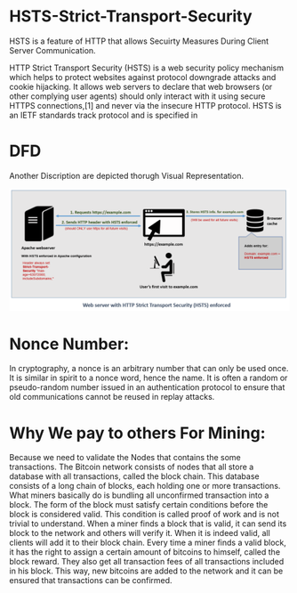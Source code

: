 # HSTS-Strict-Transport-Security
HSTS is a feature of HTTP that allows Secuirty Measures During Client Server Communication.


HTTP Strict Transport Security (HSTS) is a web security policy mechanism which helps to protect websites against protocol downgrade attacks and cookie hijacking. It allows web servers to declare that web browsers (or other complying user agents) should only interact with it using secure HTTPS connections,[1] and never via the insecure HTTP protocol. HSTS is an IETF standards track protocol and is specified in

# DFD 

Another Discription are depicted thorugh Visual Representation.

![center](./hsts-enable-disable-error-1.png)


# Nonce Number:
In cryptography, a nonce is an arbitrary number that can only be used once. It is similar in spirit to a nonce word, hence the name. It is often a random or pseudo-random number issued in an authentication protocol to ensure that old communications cannot be reused in replay attacks.


# Why We pay to others For Mining:
 Because we need to validate the Nodes that contains the some transactions.
 The Bitcoin network consists of nodes that all store a database with all transactions, called the block chain. This database consists of a long chain of blocks, each holding one or more transactions. What miners basically do is bundling all unconfirmed transaction into a block. The form of the block must satisfy certain conditions before the block is considered valid. This condition is called proof of work and is not trivial to understand. When a miner finds a block that is valid, it can send its block to the network and others will verify it. When it is indeed valid, all clients will add it to their block chain. Every time a miner finds a valid block, it has the right to assign a certain amount of bitcoins to himself, called the block reward. They also get all transaction fees of all transactions included in his block. This way, new bitcoins are added to the network and it can be ensured that transactions can be confirmed.
 
 



